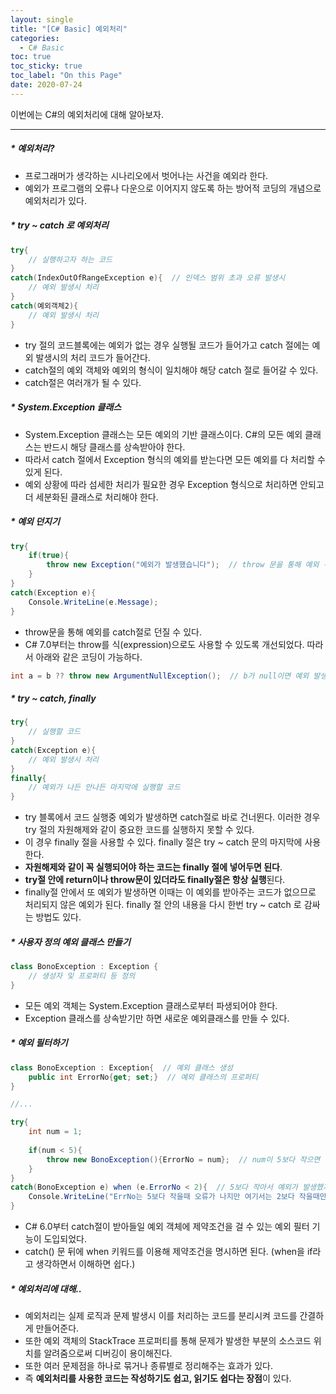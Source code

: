 ```yaml
---
layout: single
title: "[C# Basic] 예외처리"
categories:
  - C# Basic
toc: true
toc_sticky: true
toc_label: "On this Page"
date: 2020-07-24
---
```




이번에는 C#의 예외처리에 대해 알아보자.

-----

##### * 예외처리?

- 프로그래머가 생각하는 시나리오에서 벗어나는 사건을 예외라 한다.
- 예외가 프로그램의 오류나 다운으로 이어지지 않도록 하는 방어적 코딩의 개념으로 예외처리가 있다.



##### * try ~ catch 로 예외처리

```c#
try{
    // 실행하고자 하는 코드
}
catch(IndexOutOfRangeException e){  // 인덱스 범위 초과 오류 발생시
    // 예외 발생시 처리
}
catch(예외객체2){
    // 예외 발생시 처리
}
```

- try 절의 코드블록에는 예외가 없는 경우 실행될 코드가 들어가고 catch 절에는 예외 발생시의 처리 코드가 들어간다.
- catch절의 예외 객체와 예외의 형식이 일치해야 해당 catch 절로 들어갈 수 있다.
- catch절은 여러개가 될 수 있다.



##### * System.Exception 클래스

- System.Exception 클래스는 모든 예외의 기반 클래스이다.  C#의 모든 예외 클래스는 반드시 해당 클래스를 상속받아야 한다.
- 따라서 catch 절에서 Exception 형식의 예외를 받는다면 모든 예외를 다 처리할 수 있게 된다.
- 예외 상황에 따라 섬세한 처리가 필요한 경우 Exception 형식으로 처리하면 안되고 더 세분화된 클래스로 처리해야 한다.



##### * 예외 던지기

```c#
try{
    if(true){
    	throw new Exception("예외가 발생했습니다");  // throw 문을 통해 예외 객체를 catch로 던진다.
    }
}
catch(Exception e){
    Console.WriteLine(e.Message);
}
```

- throw문을 통해 예외를 catch절로 던질 수 있다.
- C# 7.0부터는 throw를 식(expression)으로도 사용할 수 있도록 개선되었다.  따라서 아래와 같은 코딩이 가능하다.

```c#
int a = b ?? throw new ArgumentNullException();  // b가 null이면 예외 발생
```



##### * try ~ catch, finally

```c#
try{
    // 실행할 코드
}
catch(Exception e){
    // 예외 발생시 처리
}
finally{
    // 예외가 나든 안나든 마지막에 실행할 코드
}
```

- try 블록에서 코드 실행중 예외가 발생하면 catch절로 바로 건너뛴다.  이러한 경우 try 절의 자원해제와 같이 중요한 코드를 실행하지 못할 수 있다.
- 이 경우 finally 절을 사용할 수 있다.  finally 절은 try ~ catch 문의 마지막에 사용한다.
- **자원해제와 같이 꼭 실행되어야 하는 코드는 finally 절에 넣어두면 된다**.
- **try절 안에 return이나 throw문이 있더라도 finally절은 항상 실행**된다.
- finally절 안에서 또 예외가 발생하면 이때는 이 예외를 받아주는 코드가 없으므로 처리되지 않은 예외가 된다.  finally 절 안의 내용을 다시 한번 try ~ catch 로 감싸는 방법도 있다.



##### * 사용자 정의 예외 클래스 만들기

```c#
class BonoException : Exception {
    // 생성자 및 프로퍼티 등 정의
}
```

- 모든 예외 객체는 System.Exception 클래스로부터 파생되어야 한다.
- Exception 클래스를 상속받기만 하면 새로운 예외클래스를 만들 수 있다.



##### * 예외 필터하기

```c#
class BonoException : Exception{  // 예외 클래스 생성
    public int ErrorNo{get; set;}  // 예외 클래스의 프로퍼티
}

//...

try{
    int num = 1;
    
    if(num < 5){
        throw new BonoException(){ErrorNo = num};  // num이 5보다 작으면 예외 발생
    }
}
catch(BonoException e) when (e.ErrorNo < 2){  // 5보다 작아서 예외가 발생했지만 ErrorNo가 2보다 작을때만 해당 catch절을 타도록 함
    Console.WriteLine("ErrNo는 5보다 작을때 오류가 나지만 여기서는 2보다 작을때만 처리");
}
```

- C# 6.0부터 catch절이 받아들일 예외 객체에 제약조건을 걸 수 있는 예외 필터 기능이 도입되었다.
- catch() 문 뒤에 when 키워드를 이용해 제약조건을 명시하면 된다.  (when을 if라고 생각하면서 이해하면 쉽다.)



##### * 예외처리에 대해..

- 예외처리는 실제 로직과 문제 발생시 이를 처리하는 코드를 분리시켜 코드를 간결하게 만들어준다.
- 또한 예외 객체의 StackTrace 프로퍼티를 통해 문제가 발생한 부분의 소스코드 위치를 알려줌으로써 디버깅이 용이해진다.
- 또한 여러 문제점을 하나로 묶거나 종류별로 정리해주는 효과가 있다.
- 즉 **예외처리를 사용한 코드는 작성하기도 쉽고, 읽기도 쉽다는 장점**이 있다.






